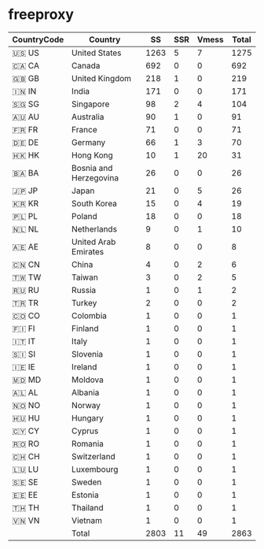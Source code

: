 # freeproxy

|CountryCode|Country|SS|SSR|Vmess|Total|
|  ----  | ----  |  ----  | ----  |  ----  | ----  |
|🇺🇸 US|United States|1263|5|7|1275|
|🇨🇦 CA|Canada|692|0|0|692|
|🇬🇧 GB|United Kingdom|218|1|0|219|
|🇮🇳 IN|India|171|0|0|171|
|🇸🇬 SG|Singapore|98|2|4|104|
|🇦🇺 AU|Australia|90|1|0|91|
|🇫🇷 FR|France|71|0|0|71|
|🇩🇪 DE|Germany|66|1|3|70|
|🇭🇰 HK|Hong Kong|10|1|20|31|
|🇧🇦 BA|Bosnia and Herzegovina|26|0|0|26|
|🇯🇵 JP|Japan|21|0|5|26|
|🇰🇷 KR|South Korea|15|0|4|19|
|🇵🇱 PL|Poland|18|0|0|18|
|🇳🇱 NL|Netherlands|9|0|1|10|
|🇦🇪 AE|United Arab Emirates|8|0|0|8|
|🇨🇳 CN|China|4|0|2|6|
|🇹🇼 TW|Taiwan|3|0|2|5|
|🇷🇺 RU|Russia|1|0|1|2|
|🇹🇷 TR|Turkey|2|0|0|2|
|🇨🇴 CO|Colombia|1|0|0|1|
|🇫🇮 FI|Finland|1|0|0|1|
|🇮🇹 IT|Italy|1|0|0|1|
|🇸🇮 SI|Slovenia|1|0|0|1|
|🇮🇪 IE|Ireland|1|0|0|1|
|🇲🇩 MD|Moldova|1|0|0|1|
|🇦🇱 AL|Albania|1|0|0|1|
|🇳🇴 NO|Norway|1|0|0|1|
|🇭🇺 HU|Hungary|1|0|0|1|
|🇨🇾 CY|Cyprus|1|0|0|1|
|🇷🇴 RO|Romania|1|0|0|1|
|🇨🇭 CH|Switzerland|1|0|0|1|
|🇱🇺 LU|Luxembourg|1|0|0|1|
|🇸🇪 SE|Sweden|1|0|0|1|
|🇪🇪 EE|Estonia|1|0|0|1|
|🇹🇭 TH|Thailand|1|0|0|1|
|🇻🇳 VN|Vietnam|1|0|0|1|
||Total|2803|11|49|2863|
